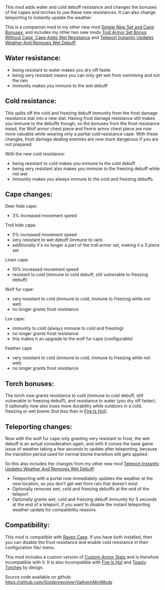 This mod adds water and cold debuff resistance and changes the bonuses of the capes and torches to use these new resistances. It can also change teleporting to instantly update the weather.

This is a companion mod to my other new mod [Simple New Set and Cape Bonuses](https://valheim.thunderstore.io/package/Goldenrevolver/Simple_New_Set_and_Cape_Bonuses/), and includes my other two new mods [Troll Armor Set Bonus Without Cape, Cape Adds Wet Resistance](https://valheim.thunderstore.io/package/Goldenrevolver/Troll_Armor_Set_Bonus_Without_Cape_But_Cape_Adds_Wet_Resistance/) and [Teleport Instantly Updates Weather And Removes Wet Debuff](https://valheim.thunderstore.io/package/Goldenrevolver/Teleport_Instantly_Updates_Weather_And_Removes_Wet_Debuff/).


## Water resistance:

- being resistant to water makes you dry off faster
- being very resistant means you can only get wet from swimming and not the rain
- immunity makes you immune to the wet debuff


## Cold resistance:

This splits off the cold and freezing debuff immunity from the frost damage resistance stat into a new stat. Having frost damage resistance still makes you immune to the debuffs though, so the bonuses from the frost resistance mead, the Wolf armor chest piece and Fenris armor chest piece are now more valuable while wearing only a partial cold resistance cape. With these changes, frost damage dealing enemies are now more dangerous if you are not prepared.

With the new cold resistance:
- being resistant to cold makes you immune to the cold debuff
- being very resistant also makes you immune to the freezing debuff while not wet
- immunity makes you always immune to the cold and freezing debuffs


## Cape changes:

Deer hide cape:
- 3% increased movement speed

Troll hide cape:
- 5% increased movement speed
- very resistant to wet debuff (immune to rain)
- additionally it's no longer a part of the troll armor set, making it a 3 piece set

Linen cape:
- 10% increased movement speed
- resistant to cold (immune to cold debuff, still vulnerable to freezing debuff)

Wolf fur cape:
- very resistant to cold (immune to cold, immune to freezing while not wet)
- no longer grants frost resistance

Lox cape:
- immunity to cold (always immune to cold and freezing)
- no longer grants frost resistance
- this makes it an upgrade to the wolf fur cape (configurable)

Feather cape
- very resistant to cold (immune to cold, immune to freezing while not wet)
- no longer grants frost resistance


## Torch bonuses:

The torch now grants resistance to cold (immune to cold debuff, still vulnerable to freezing debuff), and resistance to water (you dry off faster).
It optionally now also loses more durability while outdoors in a cold, freezing or wet biome (but less than in [Fire Is Hot](https://www.nexusmods.com/valheim/mods/155)).


## Teleporting changes:

Now with the wolf fur cape only granting very resistant to frost, the wet debuff is an actual consideration again, and with it comes the base game issue of weather taking a few seconds to update after teleporting, because the transition period used for normal biome transition still gets applied.

So this also includes the changes from my other new mod [Teleport Instantly Updates Weather And Removes Wet Debuff](https://valheim.thunderstore.io/package/Goldenrevolver/Teleport_Instantly_Updates_Weather_And_Removes_Wet_Debuff/):
- Teleporting with a portal now immediately updates the weather at the new location, so you don't get wet from rain that doesn't exist
- Optionally removes wet, cold and freezing debuffs at the end of the teleport
- Optionally grants wet, cold and freezing debuff immunity for 5 seconds at the end of a teleport, if you want to disable the instant teleporting weather update for compatibility reasons


## Compatibility:

This mod is compatible with [Raven Cape](https://valheim.thunderstore.io/package/Tequila/Raven_Cape/). If you have both installed, then you can disable the frost resistance and enable cold resistance in their configuration file/ menu.

This mod includes a custom version of [Custom Armor Stats](https://www.nexusmods.com/valheim/mods/1162) and is therefore incompatible with it.
It is also incompatible with [Fire Is Hot](https://www.nexusmods.com/valheim/mods/155) and [Toasty Torches](https://www.nexusmods.com/valheim/mods/971/) by design.


Source code available on github: https://github.com/Goldenrevolver/ValheimMiniMods